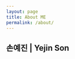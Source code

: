 ```yaml
---
layout: page
title: About ME
permalink: /about/
---
```


## 손예진 | Yejin Son

<!-- > Simple and lightweight theme for Jekyll -->

<!-- ### Features

- Responsive.
- Syntax Highlight
- Most optimized theme for tech blog.
- Lightweight with minimum stylesheet.
- Easy to customize.
- Offers category menu.

### \_config.yml

> Code block will look like this.

```yml
highlighter-theme: monokai //you can change your syntax color scheme.
date_format: "%Y-%M-%D" //and date format.
```

### Screenshots

#### Page

![alt text](/public/img/screenshot-1.png)

#### Articles

![alt text](/public/img/screenshot-2.png)

#### Page - Mobile

![alt text](/public/img/screenshot-m1.png)

#### Page - Articles

![alt text](/public/img/screenshot-m2.png) -->
